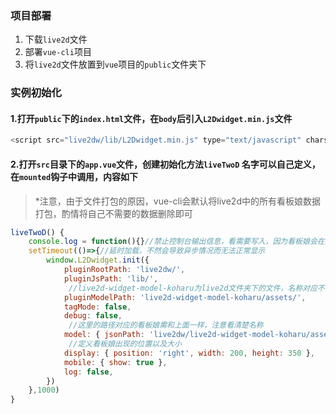 ### 项目部署

1. 下载`live2d`文件
2. 部署`vue-cli`项目
3. 将`live2d`文件放置到`vue`项目的`public`文件夹下



### 实例初始化

#### 1.打开`public`下的`index.html`文件，在`body`后引入`L2Dwidget.min.js`文件

```javascript
<script src="live2dw/lib/L2Dwidget.min.js" type="text/javascript" charset="utf-8"></script>
```

#### 2.打开`src`目录下的`app.vue`文件，创建初始化方法`liveTwoD` 名字可以自己定义，在`mounted`钩子中调用，内容如下

> *注意，由于文件打包的原因，vue-cli会默认将live2d中的所有看板娘数据打包，酌情将自己不需要的数据删除即可

```javascript
liveTwoD() {
	console.log = function(){}//禁止控制台输出信息，看需要写入，因为看板娘会在控制台输出一堆配置信息
	setTimeout(()=>{//延时加载，不然会导致异步情况而无法正常显示
		window.L2Dwidget.init({
            pluginRootPath: 'live2dw/',
            pluginJsPath: 'lib/',
             //live2d-widget-model-koharu为live2d文件夹下的文件，名称对应不同的看板娘   
            pluginModelPath: 'live2d-widget-model-koharu/assets/',
            tagMode: false,
            debug: false,
             //这里的路径对应的看板娘需和上面一样，注意看清楚名称
            model: { jsonPath: 'live2dw/live2d-widget-model-koharu/assets/koharu.model.json' },
             //定义看板娘出现的位置以及大小   
            display: { position: 'right', width: 200, height: 350 },
            mobile: { show: true },
            log: false,
		})
	},1000)
}
```